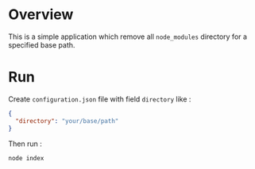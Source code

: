 # Overview

This is a simple application which remove all `node_modules` directory for a specified base path.

# Run

Create `configuration.json` file with field `directory` like :

```json
{
  "directory": "your/base/path"
}
```

Then run :

```sh
node index
```
